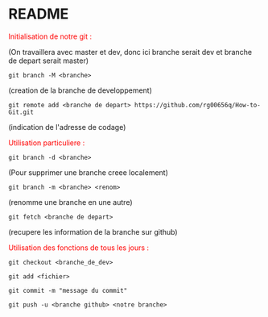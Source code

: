 # README

<style>
	red {color: red}
	yellow {color: yellow}
	green {color: green}
</style>

<red>
Initialisation de notre git :
</red>

(On travaillera avec master et dev, donc ici branche serait dev et branche de depart serait master)

	git branch -M <branche>

(creation de la branche de developpement)


	git remote add <branche de depart> https://github.com/rg00656q/How-to-Git.git

(indication de l'adresse de codage)

<red> 
Utilisation particuliere :
</red>

	git branch -d <branche>

(Pour supprimer une branche creee localement)


	git branch -m <branche> <renom>

(renomme une branche en une autre)


	git fetch <branche de depart>

(recupere les information de la branche sur github)

<red> 
Utilisation des fonctions de tous les jours :
</red>

	git checkout <branche_de_dev>

	git add <fichier>

	git commit -m "message du commit"

	git push -u <branche github> <notre branche>
